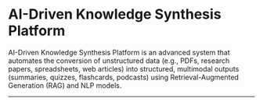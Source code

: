 # AI-Driven Knowledge Synthesis Platform
AI-Driven Knowledge Synthesis Platform is an advanced system that automates the conversion of unstructured data (e.g., PDFs, research papers, spreadsheets, web articles) into structured, multimodal outputs (summaries, quizzes, flashcards, podcasts) using Retrieval-Augmented Generation (RAG) and NLP models.
___
